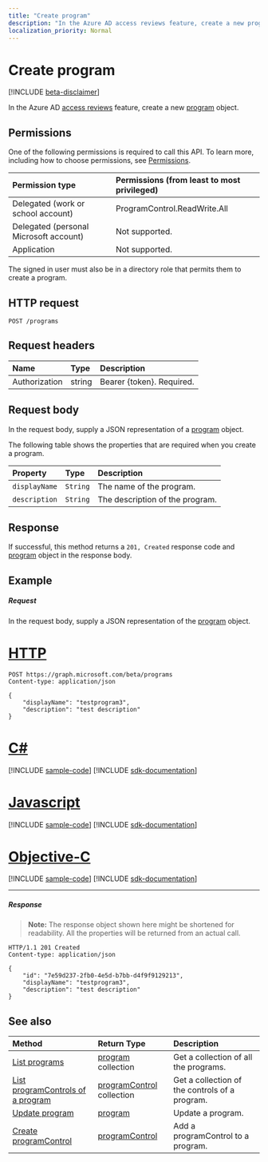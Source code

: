 ```yaml
---
title: "Create program"
description: "In the Azure AD access reviews feature, create a new program object."
localization_priority: Normal
---
```


# Create program

[!INCLUDE [beta-disclaimer](../../includes/beta-disclaimer.md)]

In the Azure AD [access reviews](../resources/accessreviews-root.md) feature, create a new [program](../resources/program.md) object.
## Permissions
One of the following permissions is required to call this API. To learn more, including how to choose permissions, see [Permissions](/graph/permissions-reference).

|Permission type                        | Permissions (from least to most privileged)              |
|:--------------------------------------|:---------------------------------------------------------|
|Delegated (work or school account)     | ProgramControl.ReadWrite.All   |
|Delegated (personal Microsoft account) | Not supported. |
|Application                            | Not supported. |

The signed in user must also be in a directory role that permits them to create a program.

## HTTP request
<!-- { "blockType": "ignored" } -->
```http
POST /programs
```
## Request headers
| Name         | Type        | Description |
|:-------------|:------------|:------------|
| Authorization | string | Bearer \{token\}. Required. |

## Request body
In the request body, supply a JSON representation of a [program](../resources/program.md) object.

The following table shows the properties that are required when you create a program.

| Property     | Type        | Description |
|:-------------|:------------|:------------|
| `displayName`               |`String`                              |  The name of the program.                   |
| `description`               |`String`                              |  The description of the program.           |


## Response
If successful, this method returns a `201, Created` response code and [program](../resources/program.md) object in the response body.

## Example
##### Request
In the request body, supply a JSON representation of the [program](../resources/program.md) object.


# [HTTP](#tab/http)
<!-- {
  "blockType": "request",
  "name": "create_program_from_programs"
}-->
```http
POST https://graph.microsoft.com/beta/programs
Content-type: application/json

{
    "displayName": "testprogram3",
    "description": "test description"
}
```
# [C#](#tab/csharp)
[!INCLUDE [sample-code](../includes/snippets/csharp/create-program-from-programs-csharp-snippets.md)]
[!INCLUDE [sdk-documentation](../includes/snippets/snippets-sdk-documentation-link.md)]

# [Javascript](#tab/javascript)
[!INCLUDE [sample-code](../includes/snippets/javascript/create-program-from-programs-javascript-snippets.md)]
[!INCLUDE [sdk-documentation](../includes/snippets/snippets-sdk-documentation-link.md)]

# [Objective-C](#tab/objc)
[!INCLUDE [sample-code](../includes/snippets/objc/create-program-from-programs-objc-snippets.md)]
[!INCLUDE [sdk-documentation](../includes/snippets/snippets-sdk-documentation-link.md)]

---


##### Response
>**Note:** The response object shown here might be shortened for readability. All the properties will be returned from an actual call.
<!-- {
  "blockType": "response",
  "truncated": true,
  "@odata.type": "microsoft.graph.program"
} -->
```http
HTTP/1.1 201 Created
Content-type: application/json

{
    "id": "7e59d237-2fb0-4e5d-b7bb-d4f9f9129213",
    "displayName": "testprogram3",
    "description": "test description"
}
```

## See also

| Method		   | Return Type	|Description|
|:---------------|:--------|:----------|
|[List programs](program-list.md) |	[program](../resources/program.md) collection|	Get a collection of all the programs.|
|[List programControls of a program](program-listcontrols.md) |		[programControl](../resources/programcontrol.md) collection|	Get a collection of the controls of a program.|
|[Update program](program-update.md) |	[program](../resources/program.md)|	Update a program.|
|[Create programControl](programcontrol-create.md) |		[programControl](../resources/programcontrol.md)	|	Add a programControl to a program.|

<!--
{
  "type": "#page.annotation",
  "description": "Create program",
  "keywords": "",
  "section": "documentation",
  "tocPath": "",
  "suppressions": [
  ]
}
-->
